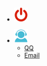 - [![HUser](../images/Exit.svg "返回首页")](/)
* ![HUser](../images/HUser.svg)
  * [QQ](tencent://message/?uin=37xxxxxxx "QQ交谈")
  * [Email](mailto:xxxxxx@163.com "发送邮件")